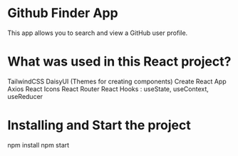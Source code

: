 # Github Finder App

This app allows you to search and view a GitHub user profile.

# What was used in this React project?

TailwindCSS
DaisyUI (Themes for creating components)
Create React App
Axios
React Icons
React Router
React Hooks : useState, useContext, useReducer

# Installing and Start the project
npm install
npm start